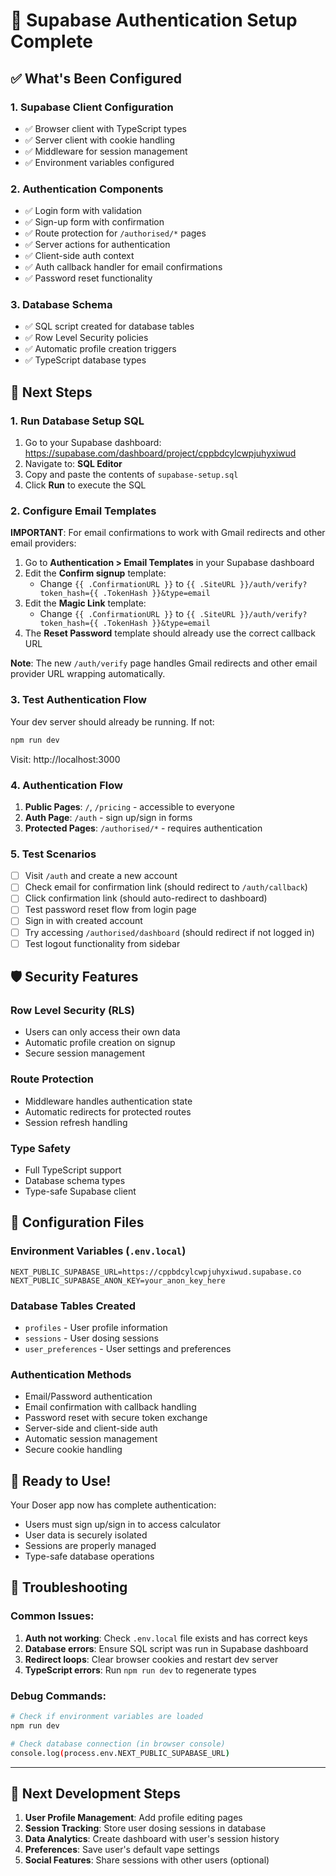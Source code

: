 # 🔐 Supabase Authentication Setup Complete

## ✅ What's Been Configured

### 1. **Supabase Client Configuration**

- ✅ Browser client with TypeScript types
- ✅ Server client with cookie handling
- ✅ Middleware for session management
- ✅ Environment variables configured

### 2. **Authentication Components**

- ✅ Login form with validation
- ✅ Sign-up form with confirmation
- ✅ Route protection for `/authorised/*` pages
- ✅ Server actions for authentication
- ✅ Client-side auth context
- ✅ Auth callback handler for email confirmations
- ✅ Password reset functionality

### 3. **Database Schema**

- ✅ SQL script created for database tables
- ✅ Row Level Security policies
- ✅ Automatic profile creation triggers
- ✅ TypeScript database types

## 🚀 Next Steps

### 1. **Run Database Setup SQL**

1. Go to your Supabase dashboard: https://supabase.com/dashboard/project/cppbdcylcwpjuhyxiwud
2. Navigate to: **SQL Editor**
3. Copy and paste the contents of `supabase-setup.sql`
4. Click **Run** to execute the SQL

### 2. **Configure Email Templates**

**IMPORTANT**: For email confirmations to work with Gmail redirects and other email providers:

1. Go to **Authentication > Email Templates** in your Supabase dashboard
2. Edit the **Confirm signup** template:
   - Change `{{ .ConfirmationURL }}` to `{{ .SiteURL }}/auth/verify?token_hash={{ .TokenHash }}&type=email`
3. Edit the **Magic Link** template:
   - Change `{{ .ConfirmationURL }}` to `{{ .SiteURL }}/auth/verify?token_hash={{ .TokenHash }}&type=email`
4. The **Reset Password** template should already use the correct callback URL

**Note**: The new `/auth/verify` page handles Gmail redirects and other email provider URL wrapping automatically.

### 3. **Test Authentication Flow**

Your dev server should already be running. If not:

```bash
npm run dev
```

Visit: http://localhost:3000

### 4. **Authentication Flow**

1. **Public Pages**: `/`, `/pricing` - accessible to everyone
2. **Auth Page**: `/auth` - sign up/sign in forms
3. **Protected Pages**: `/authorised/*` - requires authentication

### 5. **Test Scenarios**

- [ ] Visit `/auth` and create a new account
- [ ] Check email for confirmation link (should redirect to `/auth/callback`)
- [ ] Click confirmation link (should auto-redirect to dashboard)
- [ ] Test password reset flow from login page
- [ ] Sign in with created account
- [ ] Try accessing `/authorised/dashboard` (should redirect if not logged in)
- [ ] Test logout functionality from sidebar

## 🛡️ Security Features

### **Row Level Security (RLS)**

- Users can only access their own data
- Automatic profile creation on signup
- Secure session management

### **Route Protection**

- Middleware handles authentication state
- Automatic redirects for protected routes
- Session refresh handling

### **Type Safety**

- Full TypeScript support
- Database schema types
- Type-safe Supabase client

## 🔧 Configuration Files

### **Environment Variables** (`.env.local`)

```env
NEXT_PUBLIC_SUPABASE_URL=https://cppbdcylcwpjuhyxiwud.supabase.co
NEXT_PUBLIC_SUPABASE_ANON_KEY=your_anon_key_here
```

### **Database Tables Created**

- `profiles` - User profile information
- `sessions` - User dosing sessions
- `user_preferences` - User settings and preferences

### **Authentication Methods**

- Email/Password authentication
- Email confirmation with callback handling
- Password reset with secure token exchange
- Server-side and client-side auth
- Automatic session management
- Secure cookie handling

## 🎯 Ready to Use!

Your Doser app now has complete authentication:

- Users must sign up/sign in to access calculator
- User data is securely isolated
- Sessions are properly managed
- Type-safe database operations

## 🐛 Troubleshooting

### Common Issues:

1. **Auth not working**: Check `.env.local` file exists and has correct keys
2. **Database errors**: Ensure SQL script was run in Supabase dashboard
3. **Redirect loops**: Clear browser cookies and restart dev server
4. **TypeScript errors**: Run `npm run dev` to regenerate types

### Debug Commands:

```bash
# Check if environment variables are loaded
npm run dev

# Check database connection (in browser console)
console.log(process.env.NEXT_PUBLIC_SUPABASE_URL)
```

---

## 📖 Next Development Steps

1. **User Profile Management**: Add profile editing pages
2. **Session Tracking**: Store user dosing sessions in database
3. **Data Analytics**: Create dashboard with user's session history
4. **Preferences**: Save user's default vape settings
5. **Social Features**: Share sessions with other users (optional)
